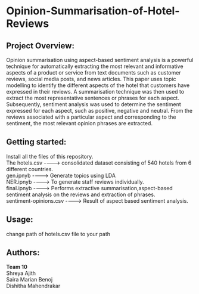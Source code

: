# Opinion-Summarisation-of-Hotel-Reviews
## Project Overview:
Opinion summarisation using aspect-based sentiment analysis is a powerful technique for automatically extracting the most relevant and informative aspects of a product or service from text documents such as customer reviews, social media posts, and news articles. This paper uses topic modelling to identify the different aspects of the hotel that customers have expressed in their reviews. A summarisation technique was then used to extract the most representative sentences or phrases for each aspect. Subsequently, sentiment analysis was used to determine the sentiment expressed for each aspect, such as positive, negative and neutral. From the reviews associated with a particular aspect and corresponding to the sentiment, the most relevant opinion phrases are extracted. 

## Getting started:
Install all the files of this repository.  
The hotels.csv        	---->	consolidated dataset consisting of 540 hotels from 6 different countries.  
gen.ipnyb               ---->	Generate topics using LDA  
NER.ipnyb               ---->	To generate staff reviews individually.  
final.ipnyb             ---->	Performs extractive summarisation,aspect-based sentiment analysis on the reviews and extraction of phrases.  
sentiment-opinions.csv  ---->	Result of aspect based sentiment analysis.  

## Usage: 
change path of hotels.csv file to your path

## Authors:
**Team 10**  
Shreya Ajith  
Saira Marian Benoj  
Dishitha Mahendrakar  
